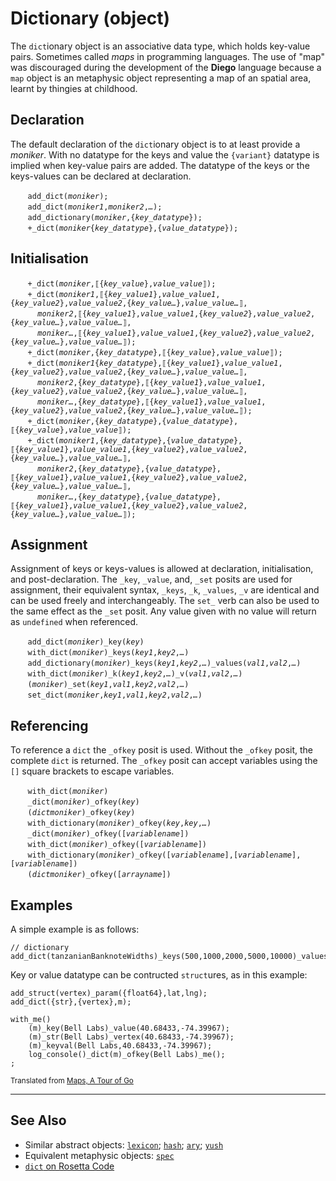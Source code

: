 # Dictionary (object)
The `dict`ionary object is an associative data type, which holds key-value pairs. Sometimes called *maps* in programming languages. The use of "map" was discouraged during the development of the **Diego** language because a `map` object is an metaphysic object representing a map of an spatial area, learnt by thingies at childhood.

<a name="declare"></a>
## Declaration
The default declaration of the `dict`ionary object is to at least provide a *moniker*. With no datatype for the keys and value the `{variant}` datatype is implied when key-value pairs are added.  The datatype of the keys or the keys-values can be declared at declaration.  

&nbsp;&nbsp;&nbsp;&nbsp;&nbsp;&nbsp; `add_dict(`*`moniker`*`);`<br>
&nbsp;&nbsp;&nbsp;&nbsp;&nbsp;&nbsp; `add_dict(`*`moniker1`*`,`*`moniker2`*`,`*`…`*`);`<br>
&nbsp;&nbsp;&nbsp;&nbsp;&nbsp;&nbsp; `add_dictionary(`*`moniker`*`,{`*`key_datatype`*`});`<br>
&nbsp;&nbsp;&nbsp;&nbsp;&nbsp;&nbsp; `+_dict(`*`moniker`*`{`*`key_datatype`*`},{`*`value_datatype`*`});`

<a name="initial"></a>
## Initialisation

&nbsp;&nbsp;&nbsp;&nbsp;&nbsp;&nbsp; `+_dict(`*`moniker`*`,⟦{`*`key_value`*`},`*`value_value`*`⟧);`<br>
&nbsp;&nbsp;&nbsp;&nbsp;&nbsp;&nbsp; `+_dict(`*`moniker1`*`,⟦{`*`key_value1`*`},`*`value_value1`*`,{`*`key_value2`*`},`*`value_value2`*`,{`*`key_value…`*`},`*`value_value…`*`⟧,`<br>
&nbsp;&nbsp;&nbsp;&nbsp;&nbsp;&nbsp;&nbsp;&nbsp;&nbsp;&nbsp; *`moniker2`*`,⟦{`*`key_value1`*`},`*`value_value1`*`,{`*`key_value2`*`},`*`value_value2`*`,{`*`key_value…`*`},`*`value_value…`*`⟧,`<br>
&nbsp;&nbsp;&nbsp;&nbsp;&nbsp;&nbsp;&nbsp;&nbsp;&nbsp;&nbsp; *`moniker…`*`,⟦{`*`key_value1`*`},`*`value_value1`*`,{`*`key_value2`*`},`*`value_value2`*`,{`*`key_value…`*`},`*`value_value…`*`⟧);`<br>
&nbsp;&nbsp;&nbsp;&nbsp;&nbsp;&nbsp; `+_dict(`*`moniker`*`,{`*`key_datatype`*`},⟦{`*`key_value`*`},`*`value_value`*`⟧);`<br>
&nbsp;&nbsp;&nbsp;&nbsp;&nbsp;&nbsp; `+_dict(`*`moniker1`*`{`*`key_datatype`*`},⟦{`*`key_value1`*`},`*`value_value1`*`,{`*`key_value2`*`},`*`value_value2`*`,{`*`key_value…`*`},`*`value_value…`*`⟧,`<br>
&nbsp;&nbsp;&nbsp;&nbsp;&nbsp;&nbsp;&nbsp;&nbsp;&nbsp;&nbsp; *`moniker2`*`,{`*`key_datatype`*`},⟦{`*`key_value1`*`},`*`value_value1`*`,{`*`key_value2`*`},`*`value_value2`*`,{`*`key_value…`*`},`*`value_value…`*`⟧,`<br>
&nbsp;&nbsp;&nbsp;&nbsp;&nbsp;&nbsp;&nbsp;&nbsp;&nbsp;&nbsp; *`moniker…`*`,{`*`key_datatype`*`},⟦{`*`key_value1`*`},`*`value_value1`*`,{`*`key_value2`*`},`*`value_value2`*`,{`*`key_value…`*`},`*`value_value…`*`⟧);`<br>
&nbsp;&nbsp;&nbsp;&nbsp;&nbsp;&nbsp; `+_dict(`*`moniker`*`,{`*`key_datatype`*`},{`*`value_datatype`*`},⟦{`*`key_value`*`},`*`value_value`*`⟧);`<br>
&nbsp;&nbsp;&nbsp;&nbsp;&nbsp;&nbsp; `+_dict(`*`moniker1`*`,{`*`key_datatype`*`},{`*`value_datatype`*`},⟦{`*`key_value1`*`},`*`value_value1`*`,{`*`key_value2`*`},`*`value_value2`*`,{`*`key_value…`*`},`*`value_value…`*`⟧,`<br>
&nbsp;&nbsp;&nbsp;&nbsp;&nbsp;&nbsp;&nbsp;&nbsp;&nbsp;&nbsp; *`moniker2`*`,{`*`key_datatype`*`},{`*`value_datatype`*`},⟦{`*`key_value1`*`},`*`value_value1`*`,{`*`key_value2`*`},`*`value_value2`*`,{`*`key_value…`*`},`*`value_value…`*`⟧,`<br>
&nbsp;&nbsp;&nbsp;&nbsp;&nbsp;&nbsp;&nbsp;&nbsp;&nbsp;&nbsp; *`moniker…`*`,{`*`key_datatype`*`},{`*`value_datatype`*`},⟦{`*`key_value1`*`},`*`value_value1`*`,{`*`key_value2`*`},`*`value_value2`*`,{`*`key_value…`*`},`*`value_value…`*`⟧);`

<a name="assign"></a>
## Assignment
Assignment of keys or keys-values is allowed at declaration, initialisation, and post-declaration. The `_key`, `_value`, and, `_set` posits are used for assignment, their equivalent syntax, `_keys`, `_k`, `_values`, `_v` are identical and can be used freely and interchangeably. The `set_` verb can also be used to the same effect as the `_set` posit. Any value given with no value will return as `undefined` when referenced.

&nbsp;&nbsp;&nbsp;&nbsp;&nbsp;&nbsp; `add_dict(`*`moniker`*`)_key(`*`key`*`)`<br>
&nbsp;&nbsp;&nbsp;&nbsp;&nbsp;&nbsp; `with_dict(`*`moniker`*`)_keys(`*`key1`*`,`*`key2`*`,`*`…`*`)`<br>
&nbsp;&nbsp;&nbsp;&nbsp;&nbsp;&nbsp; `add_dictionary(`*`moniker`*`)_keys(`*`key1`*`,`*`key2`*`,`*`…`*`)_values(`*`val1`*`,`*`val2`*`,`*`…`*`)`<br>
&nbsp;&nbsp;&nbsp;&nbsp;&nbsp;&nbsp; `with_dict(`*`moniker`*`)_k(`*`key1`*`,`*`key2`*`,`*`…`*`)_v(`*`val1`*`,`*`val2`*`,`*`…`*`)`<br>
&nbsp;&nbsp;&nbsp;&nbsp;&nbsp;&nbsp; `(`*`moniker`*`)_set(`*`key1`*`,`*`val1`*`,`*`key2`*`,`*`val2`*`,`*`…`*`)`<br>
&nbsp;&nbsp;&nbsp;&nbsp;&nbsp;&nbsp; `set_dict(`*`moniker`*`,`*`key1`*`,`*`val1`*`,`*`key2`*`,`*`val2`*`,`*`…`*`)`

## Referencing
To reference a `dict` the `_ofkey` posit is used.  Without the `_ofkey` posit, the complete `dict` is returned. The `_ofkey` posit can accept variables using the `[]` square brackets to escape variables.

&nbsp;&nbsp;&nbsp;&nbsp;&nbsp;&nbsp; `with_dict(`*`moniker`*`)`<br>
&nbsp;&nbsp;&nbsp;&nbsp;&nbsp;&nbsp; `_dict(`*`moniker`*`)_ofkey(`*`key`*`)`<br>
&nbsp;&nbsp;&nbsp;&nbsp;&nbsp;&nbsp; `(`*`dictmoniker`*`)_ofkey(`*`key`*`)`<br>
&nbsp;&nbsp;&nbsp;&nbsp;&nbsp;&nbsp; `with_dictionary(`*`moniker`*`)_ofkey(`*`key`*`,`*`key`*`,`*`…`*`)`<br>
&nbsp;&nbsp;&nbsp;&nbsp;&nbsp;&nbsp; `_dict(`*`moniker`*`)_ofkey([`*`variablename`*`])`<br>
&nbsp;&nbsp;&nbsp;&nbsp;&nbsp;&nbsp; `with_dict(`*`moniker`*`)_ofkey([`*`variablename`*`])`<br>
&nbsp;&nbsp;&nbsp;&nbsp;&nbsp;&nbsp; `with_dictionary(`*`moniker`*`)_ofkey([`*`variablename`*`],[`*`variablename`*`],[`*`variablename`*`])`<br>
&nbsp;&nbsp;&nbsp;&nbsp;&nbsp;&nbsp; `(`*`dictmoniker`*`)_ofkey([`*`arrayname`*`])`

## Examples
A simple example is as follows:
```diego
// dictionary
add_dict(tanzanianBanknoteWidths)_keys(500,1000,2000,5000,10000)_values(120,125,130,135,140);
```

Key or value datatype can be contructed `struct`ures, as in this example:
```diego
add_struct(vertex)_param({float64},lat,lng);
add_dict({str},{vertex},m);

with_me()
    (m)_key(Bell Labs)_value(40.68433,-74.39967);
    (m)_str(Bell Labs)_vertex(40.68433,-74.39967);
    (m)_keyval(Bell Labs,40.68433,-74.39967);
    log_console()_dict(m)_ofkey(Bell Labs)_me();
;
```
<sub>Translated from [Maps, A Tour of Go](https://go.dev/tour/moretypes/19)</sub>

---

## See Also

* Similar abstract objects: [`lexicon`](./lexi.md); [`hash`](./hash.md); [`ary`](./ary.md); [`yush`](./yush.md)
* Equivalent metaphysic objects: [`spec`](../../metaphysic/obj/spec.md)
* [`dict` on Rosetta Code](https://rosettacode.org/wiki/Associative_array/Creation#Diego)

